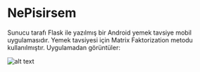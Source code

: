 # NePisirsem
Sunucu tarafı Flask ile yazılmış bir Android yemek tavsiye mobil uygulamasıdır.  Yemek tavsiyesi için Matrix Faktorization metodu kullanılmıştır. Uygulamadan görüntüler:

![alt text](https://github.com/mertakkara/NePisirsem/blob/master/Screenshot_1606755691.png=250x250)



